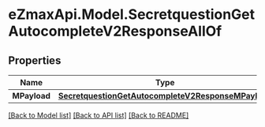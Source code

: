 
# eZmaxApi.Model.SecretquestionGetAutocompleteV2ResponseAllOf

## Properties

Name | Type | Description | Notes
------------ | ------------- | ------------- | -------------
**MPayload** | [**SecretquestionGetAutocompleteV2ResponseMPayload**](SecretquestionGetAutocompleteV2ResponseMPayload.md) |  | 

[[Back to Model list]](../README.md#documentation-for-models)
[[Back to API list]](../README.md#documentation-for-api-endpoints)
[[Back to README]](../README.md)

